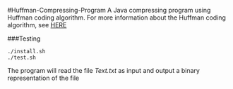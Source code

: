 #Huffman-Compressing-Program
A Java compressing program using Huffman coding algorithm.
For more information about the Huffman coding algorithm, see [HERE](https://en.wikipedia.org/wiki/Huffman_coding)


###Testing

```
./install.sh
./test.sh
```
The program will read the file *Text.txt* as input and output a binary representation
of the file
